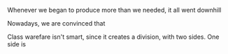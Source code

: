 Whenever we began to produce more than we needed, it all went downhill

Nowadays, we are convinced that 

Class warefare isn't smart, since it creates a division, with two sides. One side is 